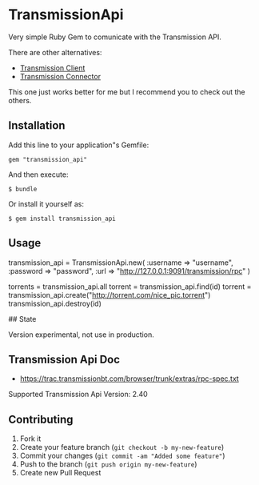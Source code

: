 # TransmissionApi

Very simple Ruby Gem to comunicate with the Transmission API.

There are other alternatives:

* [Transmission Client](https://github.com/dsander/transmission-client)
* [Transmission Connector](https://github.com/mattissf/transmission-connector)

This one just works better for me but I recommend you to check out the others.


## Installation

Add this line to your application"s Gemfile:

    gem "transmission_api"

And then execute:

    $ bundle

Or install it yourself as:

    $ gem install transmission_api

## Usage

  transmission_api =
    TransmissionApi.new(
      :username => "username",
      :password => "password",
      :url      => "http://127.0.0.1:9091/transmission/rpc"
    )

  torrents = transmission_api.all
  torrent = transmission_api.find(id)
  torrent = transmission_api.create("http://torrent.com/nice_pic.torrent")
  transmission_api.destroy(id)

## State

Version experimental, not use in production.

## Transmission Api Doc

* https://trac.transmissionbt.com/browser/trunk/extras/rpc-spec.txt

Supported Transmission Api Version: 2.40

## Contributing

1. Fork it
2. Create your feature branch (`git checkout -b my-new-feature`)
3. Commit your changes (`git commit -am "Added some feature"`)
4. Push to the branch (`git push origin my-new-feature`)
5. Create new Pull Request
